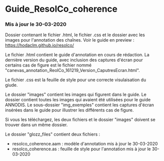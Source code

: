 # Guide_ResolCo_coherence
### Mis à jour le 30-03-2020

Dossier contenant le fichier .html, le fichier .css et le dossier avec les images pour l'annotation des chaînes. 
Voir le guide en preview : https://hodaclm.github.io/resolco/

Le fichier .html contient le guide d'annotation en cours de rédaction. La dernière version du guide, avec inclusion des captures d'écran pour certains cas de figure est le fichier nommé "canevas_annotation_ReolCo_161219_Version_CaputresEcran.html".

Le fichier .css est la feuille de style pour une correcte visulaisation du giude. 

Le dossier "images" contient les images qui figurent dans le guide. Le dossier contient toutes les images qui avaient été utilisées pour le guide ANNODIS. 
Le sous-dossier "img_exemples" contient les captures d'écran insérées dans le guide pour illustrer les différents cas de figure. 

Si vous les téléchargez, les deux fichiers et le dossier "images" doivent se trouver dans un même dossier. 

Le dossier "glozz_files" contient deux fichiers : 
 - resolco_coherence.aam : modèle d'annotation mis à jour le 30-03-2020
 - resolco_coherence.as : feuille de style pour l'annotation mis à jour le 30-03-2020
 
